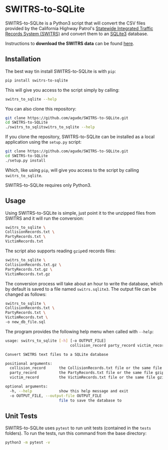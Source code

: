 # SWITRS-to-SQLite

SWITRS-to-SQLite is a Python3 script that will convert the CSV files
provided by the California Highway Patrol's [Statewide Integrated Traffic
Records System (SWITRS)](http://iswitrs.chp.ca.gov/Reports/jsp/userLogin.jsp)
and convert them to an [SQLite3](https://www.sqlite.org/) database.

Instructions to **download the SWITRS data** can be found
[here](requesting_data.md).

## Installation

 The best way tin install SWITRS-to-SQLite is with `pip`:

```bash
pip install switrs-to-sqlite
```

This will give you access to the script simply by calling:

```bash
switrs_to_sqlite --help
```

You can also clone this repository:

```bash
git clone https://github.com/agude/SWITRS-to-SQLite.git
cd SWITRS-to-SQLite
./switrs_to_sqlitswitrs_to_sqlite --help
```

If you clone the repository, SWITRS-to-SQLite can be installed as a local
application using the `setup.py` script:

```bash
git clone https://github.com/agude/SWITRS-to-SQLite.git
cd SWITRS-to-SQLite
./setup.py install
```

Which, like using `pip`, will give you access to the script by calling
`switrs_to_sqlite`.

SWITRS-to-SQLite requires only Python3.

## Usage

Using SWITRS-to-SQLite is simple, just point it to the unzipped files from
SWITRS and it will run the conversion:

```bash
switrs_to_sqlite \
CollisionRecords.txt \
PartyRecords.txt \
VictimRecords.txt
```

The script also supports reading `gzip`ed records files:

```bash
switrs_to_sqlite \
CollisionRecords.txt.gz \
PartyRecords.txt.gz \
VictimRecords.txt.gz
```

The conversion process will take about an hour to write the database, which by
default is saved to a file named `switrs.sqlite3`. The output file can be
changed as follows:

```bash
switrs_to_sqlite \
CollisionRecords.txt \
PartyRecords.txt \
VictimRecords.txt \
-o new_db_file.sql
```

The program provides the following help menu when called with `--help`:

```bash
usage: switrs_to_sqlite [-h] [-o OUTPUT_FILE]
                             collision_record party_record victim_record

Convert SWITRS text files to a SQLite database

positional arguments:
  collision_record      the CollisionRecords.txt file or the same file gzipped
  party_record          the PartyRecords.txt file or the same file gzipped
  victim_record         the VictimRecords.txt file or the same file gzipped

optional arguments:
  -h, --help            show this help message and exit
  -o OUTPUT_FILE, --output-file OUTPUT_FILE
                        file to save the database to
```

## Unit Tests

SWITRS-to-SQLite uses `pytest` to run unit tests (contained in the `tests`
folders). To run the tests, run this command from the base directory:

```bash
python3 -m pytest -v
```
